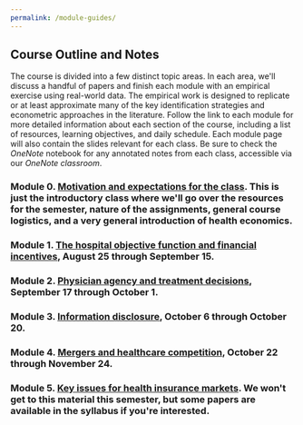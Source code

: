 ```yaml
---
permalink: /module-guides/
---
```


## Course Outline and Notes
The course is divided into a few distinct topic areas. In each area, we'll discuss a handful of papers and finish each module with an empirical exercise using real-world data. The empirical work is designed to replicate or at least approximate many of the key identification strategies and econometric approaches in the literature. Follow the link to each module for more detailed information about each section of the course, including a list of resources, learning objectives, and daily schedule. Each module page will also contain the slides relevant for each class. Be sure to check the *OneNote* notebook for any annotated notes from each class, accessible via our *OneNote classroom*. 


### Module 0. [Motivation and expectations for the class](module0.html). This is just the introductory class where we'll go over the resources for the semester, nature of the assignments, general course logistics, and a very general introduction of health economics.

### Module 1. [The hospital objective function and financial incentives](module1.html), August 25 through September 15.

### Module 2. [Physician agency and treatment decisions](module2.html), September 17 through October 1.

### Module 3. [Information disclosure](module3.html), October 6 through October 20.

### Module 4. [Mergers and healthcare competition](module4.html), October 22 through November 24.

### Module 5. [Key issues for health insurance markets](../syllabus/syllabus-771.pdf). We won't get to this material this semester, but some papers are available in the syllabus if you're interested.
